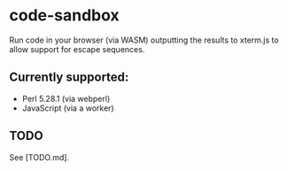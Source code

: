 # code-sandbox

Run code in your browser (via WASM) outputting the results to xterm.js to allow support for escape sequences.

## Currently supported:

- Perl 5.28.1 (via webperl)
- JavaScript (via a worker)

## TODO

See [TODO.md].
